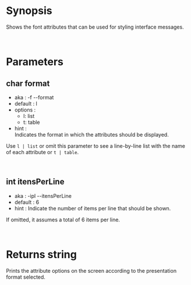 # Synopsis

Shows the font attributes that can be used for styling interface messages.



&nbsp;

# Parameters

## char format

- aka       : -f --format
- default   : l
- options   : 
  - l: list
  - t: table
- hint      :  
  Indicates the format in which the attributes should be displayed.

Use `l | list` or omit this parameter to see a line-by-line list with the name 
of each attribute or `t | table`.


&nbsp;

## int itensPerLine

- aka       : -ipl --itensPerLine
- default   : 6
- hint      :
  Indicate the number of items per line that should be shown.

If omitted, it assumes a total of 6 items per line.



&nbsp;

# Returns string

Prints the attribute options on the screen according to the presentation format 
selected.